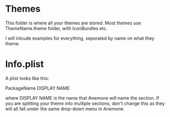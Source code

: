 # Themes

This folder is where all your themes are stored. Most themes use ThemeName.theme folder, with IconBundles etc.


I will inlcude examples for everything, seperated by name on what they theme.



# Info.plist

A plist looks like this: 
<?xml version="1.0" encoding="UTF-8"?>
<!DOCTYPE plist PUBLIC "-//Apple//DTD PLIST 1.0//EN" "http://www.apple.com/DTDs/PropertyList-1.0.dtd">
<plist version="1.0">
<dict>
	<key>PackageName</key>
	<string>DISPLAY NAME</string>
</dict>
</plist>

where DISPLAY NAME is the name that Anemone will name the section. If you are splitting your theme into multiple sections, don't change this as they will all fall under the same drop-down menu in Anemone.